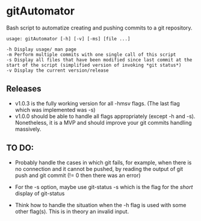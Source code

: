 # gitAutomator

Bash script to automatize creating and pushing commits to a git repository.

```
usage: gitAutomator [-h] [-v] [-ms] [file ...] 

-h Display usage/ man page
-m Perform multiple commits with one single call of this script
-s Display all files that have been modified since last commit at the start of the script (simplified version of invoking *git status*)
-v Display the current version/release

```
## Releases
* v1.0.3 is the fully working version for all -hmsv flags. (The last flag which was implemented was -s)
* v1.0.0 should be able to handle all flags appropriately (except -h and -s). Nonetheless, it is a MVP and should improve your git commits handling massively.


## TO DO:
* Probably handle the cases in which git fails, for example, when there is no connection and it cannot be pushed, by reading the output of git push and git commit (!= 0 then there was an error)

* For the -s option, maybe use git-status -s which is the flag for the _short_ display of git-status

* Think how to handle the situation when the -h flag is used with some other flag(s). This is in theory an invalid input.
